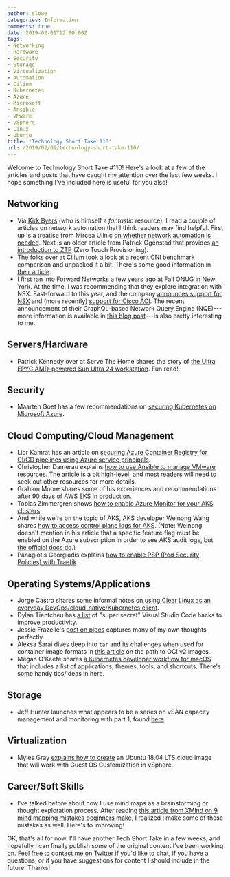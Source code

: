 ```yaml
---
author: slowe
categories: Information
comments: true
date: 2019-02-01T12:00:00Z
tags:
- Networking
- Hardware
- Security
- Storage
- Virtualization
- Automation
- Cilium
- Kubernetes
- Azure
- Microsoft
- Ansible
- VMware
- vSphere
- Linux
- Ubuntu
title: 'Technology Short Take 110'
url: /2019/02/01/technology-short-take-110/
---
```


Welcome to Technology Short Take #110! Here's a look at a few of the articles and posts that have caught my attention over the last few weeks. I hope something I've included here is useful for you also!<!--more-->

## Networking

* Via [Kirk Byers][link-1] (who is himself a _fantastic_ resource), I read a couple of articles on network automation that I think readers may find helpful. First up is a treatise from Mircea Ulinic [on whether network automation is needed][link-2]. Next is an older article from Patrick Ogenstad that provides [an introduction to ZTP][link-3] (Zero Touch Provisioning).
* The folks over at Cilium took a look at a recent CNI benchmark comparison and unpacked it a bit. There's some good information in [their article][link-4].
* I first ran into Forward Networks a few years ago at Fall ONUG in New York. At the time, I was recommending that they explore integration with NSX. Fast-forward to this year, and the company [announces support for NSX][link-20] and (more recently) [support for Cisco ACI][link-21]. The recent announcement of their GraphQL-based Network Query Engine (NQE)---more information is available in [this blog post][link-22]---is also pretty interesting to me.

## Servers/Hardware

* Patrick Kennedy over at Serve The Home shares the story of [the Ultra EPYC AMD-powered Sun Ultra 24 workstation][link-14]. Fun read!

## Security

* Maarten Goet has a few recommendations on [securing Kubernetes on Microsoft Azure][link-16].

## Cloud Computing/Cloud Management

* Lior Kamrat has an article on [securing Azure Container Registry for CI/CD pipelines using Azure service principals][link-8].
* Christopher Damerau explains [how to use Ansible to manage VMware resources][link-10]. The article is a bit high-level, and most readers will need to seek out other resources for more details.
* Graham Moore shares some of his experiences and recommendations after [90 days of AWS EKS in production][link-11].
* Tobias Zimmergren shows [how to enable Azure Monitor for your AKS clusters][link-17].
* And while we're on the topic of AKS, AKS developer Weinong Wang shares [how to access control plane logs for AKS][link-18]. (Note: Weinong doesn't mention in his article that a specific feature flag must be enabled on the Azure subscription in order to see AKS audit logs, but [the official docs do][link-19].)
* Panagiotis Georgiadis explains [how to enable PSP (Pod Security Policies) with Traefik][link-23].

## Operating Systems/Applications

* Jorge Castro shares some informal notes on [using Clear Linux as an everyday DevOps/cloud-native/Kubernetes client][link-6].
* Dylan Tientcheu has [a list][link-7] of "super secret" Visual Studio Code hacks to improve productivity.
* Jessie Frazelle's [post on pipes][link-13] captures many of my own thoughts perfectly.
* Aleksa Sarai dives deep into `tar` and its challenges when used for container image formats in [this article][link-15] on the path to OCI v2 images.
* Megan O'Keefe shares [a Kubernetes developer workflow for macOS][link-24] that includes a list of applications, themes, tools, and shortcuts. There's some handy tips/ideas in here.

## Storage

* Jeff Hunter launches what appears to be a series on vSAN capacity management and monitoring with part 1, found [here][link-5].

## Virtualization

* Myles Gray [explains how to create][link-9] an Ubuntu 18.04 LTS cloud image that will work with Guest OS Customization in vSphere.

## Career/Soft Skills

* I've talked before about how I use mind maps as a brainstorming or thought exploration process. After reading [this article from XMind on 9 mind mapping mistakes beginners make][link-12], I realized I make some of these mistakes as well. Here's to improving!

OK, that's all for now. I'll have another Tech Short Take in a few weeks, and hopefully I can finally publish some of the original content I've been working on. Feel free to [contact me on Twitter][link-99] if you'd like to chat, if you have a questions, or if you have suggestions for content I should include in the future. Thanks!

[link-1]: https://pynet.twb-tech.com/
[link-2]: https://mirceaulinic.net/2019-01-09-do-we-need-network-automation/
[link-3]: https://networklore.com/ztp-tutorial/introduction/
[link-4]: https://cilium.io/blog/2018/12/03/cni-performance/
[link-5]: https://blogs.vmware.com/virtualblocks/2019/01/14/vsan-capacity-management-and-monitoring-part-1/
[link-6]: https://github.com/castrojo/clearlinux-systemd/wiki
[link-7]: https://medium.freecodecamp.org/here-are-some-super-secret-vs-code-hacks-to-boost-your-productivity-20d30197ac76
[link-8]: http://thewalkingdevs.io/2019/01/21/acr-spn/
[link-9]: https://blah.cloud/kubernetes/creating-an-ubuntu-18-04-lts-cloud-image-for-cloning-on-vmware/
[link-10]: https://christopherdamerau.com/ansible-part-ii/
[link-11]: https://kubedex.com/90-days-of-aws-eks-in-production/
[link-12]: https://www.xmind.net/blog/en/2019/01/mindmapping-mistakes-most-beginners-make/
[link-13]: https://blog.jessfraz.com/post/for-the-love-of-pipes/
[link-14]: https://www.servethehome.com/introducing-the-ultra-epyc-amd-powered-sun-ultra-24-workstation/
[link-15]: https://www.cyphar.com/blog/post/20190121-ociv2-images-i-tar
[link-16]: https://medium.com/@maarten.goet/securing-kubernetes-on-microsoft-azure-are-your-container-doors-wide-open-bb6e879cec5d
[link-17]: https://zimmergren.net/enable-monitoring-with-azure-monitor-log-analytics-for-aks/
[link-18]: https://medium.com/@weinong/azure-kubernetes-service-control-plane-logs-f8ffa449fd
[link-19]: https://docs.microsoft.com/en-us/azure/aks/view-master-logs
[link-20]: https://www.prnewswire.com/news-releases/forward-networks-announces-support-for-vmware-nsx-data-center-300779095.html
[link-21]: https://www.prnewswire.com/news-releases/forward-networks-announces-support-of-cisco-aci-300784087.html
[link-22]: https://www.forwardnetworks.com/network-query-engine/
[link-23]: https://kubic.opensuse.org/blog/2019-01-24-traefik/
[link-24]: https://medium.com/@mo_keefe/a-kubernetes-development-workflow-for-macos-8c41669a4518
[link-99]: https://twitter.com/scott_lowe

